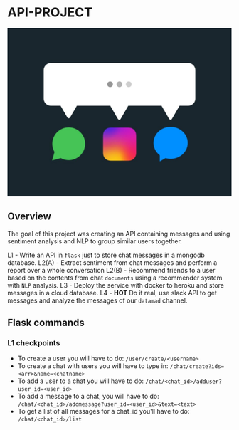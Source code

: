 # API-PROJECT

<img src="INPUT/chats.jpg">

## Overview

The goal of this project was creating an API containing messages and using sentiment analysis and NLP to group similar users together.

L1 - Write an API in `flask` just to store chat messages in a mongodb database.
L2(A) - Extract sentiment from chat messages and perform a report over a whole conversation
L2(B) - Recommend friends to a user based on the contents from chat `documents` using a recommender system with `NLP` analysis.
L3 - Deploy the service with docker to heroku and store messages in a cloud database.
L4 - **HOT** Do it real, use slack API to get messages and analyze the messages of our `datamad` channel.

## Flask commands

### L1 checkpoints

- To create a user you will have to do: `/user/create/<username>`
- To create a chat with users you will have to type in: `/chat/create?ids=<arr>&name=<chatname>`
- To add a user to a chat you will have to do: `/chat/<chat_id>/adduser?user_id=<user_id>`
- To add a message to a chat, you will have to do: `/chat/<chat_id>/addmessage?user_id=<user_id>&text=<text>`
- To get a list of all messages for a chat_id you'll have to do: `/chat/<chat_id>/list`
